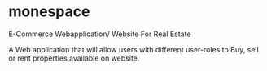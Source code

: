 # monespace
E-Commerce Webapplication/ Website For Real Estate

A Web application that will allow users with different user-roles to Buy, sell or rent properties available on website. 
